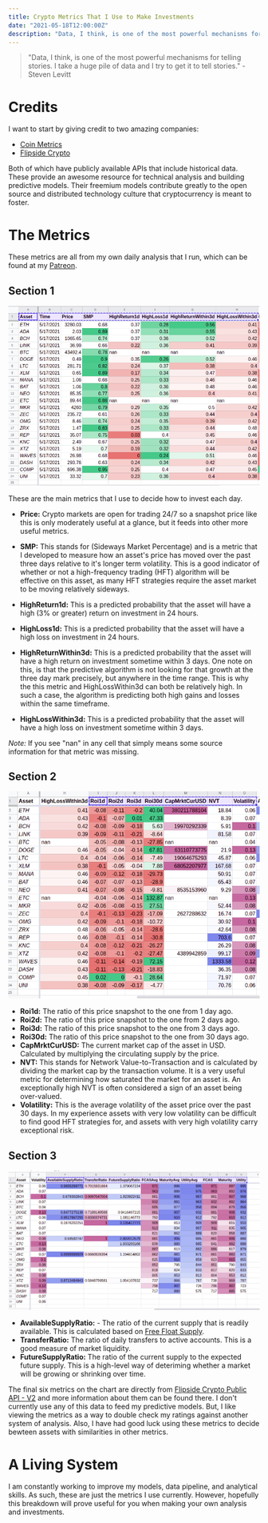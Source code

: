 ```yaml
---
title: Crypto Metrics That I Use to Make Investments
date: "2021-05-18T12:00:00Z"
description: "Data, I think, is one of the most powerful mechanisms for telling stories. I take a huge pile of data and I try to get it to tell stories. - Steven Levitt"
---
```


> "Data, I think, is one of the most powerful mechanisms for telling stories. I take a huge pile of data and I try to get it to tell stories." - Steven Levitt

# Credits

I want to start by giving credit to two amazing companies:

- [Coin Metrics](https://coinmetrics.io/)
- [Flipside Crypto](https://www.flipsidecrypto.com/)

Both of which have publicly available APIs that include historical data. These provide an awesome resource for technical analysis and building predictive models. Their freemium models contribute greatly to the open source and distributed technology culture that cryptocurrency is meant to foster.

# The Metrics

These metrics are all from my own daily analysis that I run, which can be found at my [Patreon](https://www.patreon.com/isaiahnixon).

## Section 1

![](section-1.png)

These are the main metrics that I use to decide how to invest each day.

- **Price:** Crypto markets are open for trading 24/7 so a snapshot price like this is only moderately useful at a glance, but it feeds into other more useful metrics.
- **SMP:** This stands for (Sideways Market Percentage) and is a metric that I developed to measure how an asset's price has moved over the past three days relative to it's longer term  volatility. This is a good indicator of whether or not a high-frequency trading (HFT) algorithm will be effective on this asset, as many HFT strategies require the asset market to be moving relatively sideways.

- **HighReturn1d:** This is a predicted probability that the asset will have a high (3% or greater) return on investment in 24 hours.
- **HighLoss1d:** This is a predicted probability that the asset will have a high loss on investment in 24 hours.
- **HighReturnWithin3d:** This is a predicted probability that the asset will have a high return on investment sometime within 3 days. One note on this, is that the predictive algorithm is not looking for that growth at the three day mark precisely, but anywhere in the time range. This is why the this metric and HighLossWithin3d can both be relatively high. In such a case, the algorithm is predicting both high gains and losses within the same timeframe.
- **HighLossWithin3d:** This is a predicted probability that the asset will have a high loss on investment sometime within 3 days.

*Note:* If you see "nan" in any cell that simply means some source information for that metric was missing.

## Section 2

![](section-2.png)

- **Roi1d:** The ratio of this price snapshot to the one from 1 day ago.
- **Roi2d:** The ratio of this price snapshot to the one from 2 days ago.
- **Roi3d:** The ratio of this price snapshot to the one from 3 days ago.
- **Roi30d:** The ratio of this price snapshot to the one from 30 days ago.
- **CapMrktCurUSD:** The current market cap of the asset in USD. Calculated by multiplying the circulating supply by the price.
- **NVT:** This stands for Network Value-to-Transaction and is calculated by dividing the market cap by the transaction volume. It is a very useful metric for determining how saturated the market for an asset is. An exceptionally high NVT is often considered a sign of an asset being over-valued.
- **Volatility:** This is the average volatility of the asset price over the past 30 days. In my experience assets with very low volatility can be difficult to find good HFT strategies for, and assets with very high volatility carry exceptional risk.

## Section 3

![](section-3.png)

- **AvailableSupplyRatio:** - The ratio of the current supply that is readily available. This is calculated based on [Free Float Supply](https://coinmetrics.io/introducing-free-float-supply/).
- **TransferRatio:** The ratio of daily transfers to active accounts. This is a good measure of market liquidity.
- **FutureSupplyRatio:** The ratio of the current supply to the expected future supply. This is a high-level way of deteriming whether a market will be growing or shrinking over time.

The final six metrics on the chart are directly from [Flipside Crypto Public API - V2](https://api-docs-v2.flipsidecrypto.com/#intro) and more information about them can be found there. I don't currently use any of this data to feed my predictive models. But, I like viewing the metrics as a way to double check my ratings against another system of analysis. Also, I have had good luck using these metrics to decide bewteen assets with similarities in other metrics.

# A Living System

I am constantly working to improve my models, data pipeline, and analytical skills. As such, these are just the metrics I use currently. However, hopefully this breakdown will prove useful for you when making your own analysis and investments.
